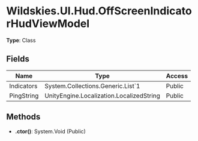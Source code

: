 ﻿# Wildskies.UI.Hud.OffScreenIndicatorHudViewModel

**Type**: Class

## Fields

| Name | Type | Access |
|------|------|--------|
| Indicators | System.Collections.Generic.List`1<OffscreenIndicator> | Public |
| PingString | UnityEngine.Localization.LocalizedString | Public |

## Methods

- **.ctor()**: System.Void (Public)


